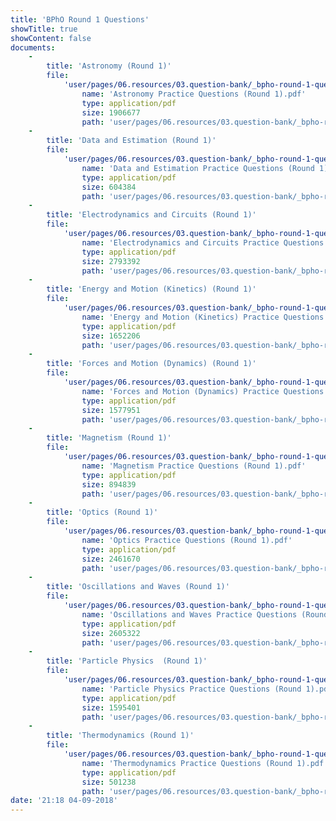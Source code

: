 ```yaml
---
title: 'BPhO Round 1 Questions'
showTitle: true
showContent: false
documents:
    -
        title: 'Astronomy (Round 1)'
        file:
            'user/pages/06.resources/03.question-bank/_bpho-round-1-questions/Astronomy Practice Questions (Round 1).pdf':
                name: 'Astronomy Practice Questions (Round 1).pdf'
                type: application/pdf
                size: 1906677
                path: 'user/pages/06.resources/03.question-bank/_bpho-round-1-questions/Astronomy Practice Questions (Round 1).pdf'
    -
        title: 'Data and Estimation (Round 1)'
        file:
            'user/pages/06.resources/03.question-bank/_bpho-round-1-questions/Data and Estimation Practice Questions (Round 1).pdf':
                name: 'Data and Estimation Practice Questions (Round 1).pdf'
                type: application/pdf
                size: 604384
                path: 'user/pages/06.resources/03.question-bank/_bpho-round-1-questions/Data and Estimation Practice Questions (Round 1).pdf'
    -
        title: 'Electrodynamics and Circuits (Round 1)'
        file:
            'user/pages/06.resources/03.question-bank/_bpho-round-1-questions/Electrodynamics and Circuits Practice Questions (Round 1).pdf':
                name: 'Electrodynamics and Circuits Practice Questions (Round 1).pdf'
                type: application/pdf
                size: 2793392
                path: 'user/pages/06.resources/03.question-bank/_bpho-round-1-questions/Electrodynamics and Circuits Practice Questions (Round 1).pdf'
    -
        title: 'Energy and Motion (Kinetics) (Round 1)'
        file:
            'user/pages/06.resources/03.question-bank/_bpho-round-1-questions/Energy and Motion (Kinetics) Practice Questions (Round 1).pdf':
                name: 'Energy and Motion (Kinetics) Practice Questions (Round 1).pdf'
                type: application/pdf
                size: 1652206
                path: 'user/pages/06.resources/03.question-bank/_bpho-round-1-questions/Energy and Motion (Kinetics) Practice Questions (Round 1).pdf'
    -
        title: 'Forces and Motion (Dynamics) (Round 1)'
        file:
            'user/pages/06.resources/03.question-bank/_bpho-round-1-questions/Forces and Motion (Dynamics) Practice Questions (Round 1).pdf':
                name: 'Forces and Motion (Dynamics) Practice Questions (Round 1).pdf'
                type: application/pdf
                size: 1577951
                path: 'user/pages/06.resources/03.question-bank/_bpho-round-1-questions/Forces and Motion (Dynamics) Practice Questions (Round 1).pdf'
    -
        title: 'Magnetism (Round 1)'
        file:
            'user/pages/06.resources/03.question-bank/_bpho-round-1-questions/Magnetism Practice Questions (Round 1).pdf':
                name: 'Magnetism Practice Questions (Round 1).pdf'
                type: application/pdf
                size: 894839
                path: 'user/pages/06.resources/03.question-bank/_bpho-round-1-questions/Magnetism Practice Questions (Round 1).pdf'
    -
        title: 'Optics (Round 1)'
        file:
            'user/pages/06.resources/03.question-bank/_bpho-round-1-questions/Optics Practice Questions (Round 1).pdf':
                name: 'Optics Practice Questions (Round 1).pdf'
                type: application/pdf
                size: 2461670
                path: 'user/pages/06.resources/03.question-bank/_bpho-round-1-questions/Optics Practice Questions (Round 1).pdf'
    -
        title: 'Oscillations and Waves (Round 1)'
        file:
            'user/pages/06.resources/03.question-bank/_bpho-round-1-questions/Oscillations and Waves Practice Questions (Round 1).pdf':
                name: 'Oscillations and Waves Practice Questions (Round 1).pdf'
                type: application/pdf
                size: 2605322
                path: 'user/pages/06.resources/03.question-bank/_bpho-round-1-questions/Oscillations and Waves Practice Questions (Round 1).pdf'
    -
        title: 'Particle Physics  (Round 1)'
        file:
            'user/pages/06.resources/03.question-bank/_bpho-round-1-questions/Particle Physics Practice Questions (Round 1).pdf':
                name: 'Particle Physics Practice Questions (Round 1).pdf'
                type: application/pdf
                size: 1595401
                path: 'user/pages/06.resources/03.question-bank/_bpho-round-1-questions/Particle Physics Practice Questions (Round 1).pdf'
    -
        title: 'Thermodynamics (Round 1)'
        file:
            'user/pages/06.resources/03.question-bank/_bpho-round-1-questions/Thermodynamics Practice Questions (Round 1).pdf':
                name: 'Thermodynamics Practice Questions (Round 1).pdf'
                type: application/pdf
                size: 501238
                path: 'user/pages/06.resources/03.question-bank/_bpho-round-1-questions/Thermodynamics Practice Questions (Round 1).pdf'
date: '21:18 04-09-2018'
---
```


